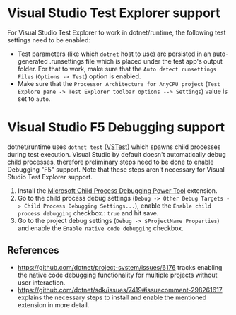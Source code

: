 # Visual Studio Test Explorer support
For Visual Studio Test Explorer to work in dotnet/runtime, the following test settings need to be enabled: 
- Test parameters (like which `dotnet` host to use) are persisted in an auto-generated .runsettings file which is placed under the test app's output folder. For that to work, make sure that the `Auto detect runsettings Files` (`Options -> Test`) option is enabled.
- Make sure that the `Processor Architecture for AnyCPU project` (`Test Explore pane -> Test Explorer toolbar options --> Settings`) value is set to `auto`.

# Visual Studio F5 Debugging support
dotnet/runtime uses `dotnet test` ([VSTest](https://github.com/Microsoft/vstest)) which spawns child processes during test execution.
Visual Studio by default doesn't automatically debug child processes, therefore preliminary steps need to be done to enable Debugging "F5" support.
Note that these steps aren't necessary for Visual Studio Test Explorer support.
1. Install the [Microsoft Child Process Debugging Power Tool](https://marketplace.visualstudio.com/items?itemName=vsdbgplat.MicrosoftChildProcessDebuggingPowerTool) extension.
2. Go to the child process debug settings (`Debug -> Other Debug Targets -> Child Process Debugging Settings...`), enable the `Enable child process debugging` checkbox.: `true` and hit save.
3. Go to the project debug settings (`Debug -> $ProjectName Properties`) and enable the `Enable native code debugging` checkbox.

## References
- https://github.com/dotnet/project-system/issues/6176 tracks enabling the native code debugging functionality for multiple projects without user interaction.
- https://github.com/dotnet/sdk/issues/7419#issuecomment-298261617 explains the necessary steps to install and enable the mentioned extension in more detail.
